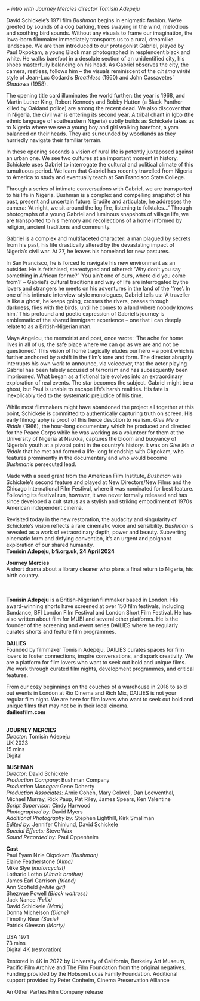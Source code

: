 
_+ intro with Journey Mercies director Tomisin Adepeju_

David Schickele’s 1971 film _Bushman_ begins in enigmatic fashion. We’re greeted by sounds of a dog barking, trees swaying in the wind, melodious and soothing bird sounds. Without any visuals to frame our imagination, the Iowa-born filmmaker immediately transports us to a rural, dreamlike landscape. We are then introduced to our protagonist Gabriel, played by Paul Okpokam, a young Black man photographed in resplendent black and white. He walks barefoot in a desolate section of an unidentified city, his shoes masterfully balancing on his head. As Gabriel observes the city, the camera, restless, follows him – the visuals reminiscent of the _cinéma vérité_ style of Jean-Luc Godard’s _Breathless_ (1960) and John Cassavetes’ _Shadows_ (1958).

The opening title card illuminates the world further: the year is 1968, and Martin Luther King, Robert Kennedy and Bobby Hutton (a Black Panther killed by Oakland police) are among the recent dead. We also discover that in Nigeria, the civil war is entering its second year. A tribal chant in Igbo (the ethnic language of southeastern Nigeria) subtly builds as Schickele takes us to Nigeria where we see a young boy and girl walking barefoot, a yam balanced on their heads. They are surrounded by woodlands as they hurriedly navigate their familiar terrain.

In these opening seconds a vision of rural life is potently juxtaposed against an urban one. We see two cultures at an important moment in history. Schickele uses Gabriel to interrogate the cultural and political climate of this tumultuous period. We learn that Gabriel has recently travelled from Nigeria to America to study and eventually teach at San Francisco State College.

Through a series of intimate conversations with Gabriel, we are transported to his life in Nigeria. Bushman is a complex and compelling snapshot of his past, present and uncertain future. Erudite and articulate, he addresses the camera: ‘At night, we sit around the log fire, listening to folktales…’ Through photographs of a young Gabriel and luminous snapshots of village life, we are transported to his memory and recollections of a home informed by religion, ancient traditions and community.

Gabriel is a complex and multifaceted character: a man plagued by secrets from his past, his life drastically altered by the devastating impact of Nigeria’s civil war. At 27, he leaves his homeland for new pastures.

In San Francisco, he is forced to navigate his new environment as an outsider. He is fetishised, stereotyped and othered: ‘Why don’t you say something in African for me?’ ‘You ain’t one of ours, where did you come from?’ – Gabriel’s cultural traditions and way of life are interrogated by the lovers and strangers he meets on his adventures in the land of the ‘free’. In one of his intimate interview-style monologues, Gabriel tells us: ‘A traveller is like a ghost, he keeps going, crosses the rivers, passes through darkness, flies with the birds, until he comes to a land where nobody knows him.’ This profound and poetic expression of Gabriel’s journey is emblematic of the shared immigrant experience – one that I can deeply relate to as a British-Nigerian man.

Maya Angelou, the memoirist and poet, once wrote: ‘The ache for home lives in all of us, the safe place where we can go as we are and not be questioned.’ This vision of home tragically eludes our hero – a point which is further anchored by a shift in the film’s tone and form. The director abruptly interrupts his own work to announce, via voiceover, that the actor playing Gabriel has been falsely accused of terrorism and has subsequently been imprisoned. What began as a fictional tale evolves into an extraordinary exploration of real events. The star becomes the subject. Gabriel might be a ghost, but Paul is unable to escape life’s harsh realities. His fate is inexplicably tied to the systematic prejudice of his time.

While most filmmakers might have abandoned the project all together at this point, Schickele is committed to authentically capturing truth on screen. His early filmography is proof of this fierce devotion to realism. _Give Me a Riddle_ (1966), the hour-long documentary which he produced and directed for the Peace Corps while he was working as a volunteer for them at the University of Nigeria at Nsukka, captures the bloom and buoyancy of Nigeria’s youth at a pivotal point in the country’s history. It was on _Give Me a Riddle_ that he met and formed a life-long friendship with Okpokam, who features prominently in the documentary and who would become _Bushman_’s persecuted lead.

Made with a seed grant from the American Film Institute, _Bushman_ was Schickele’s second feature and played at New Directors/New Films and the Chicago International Film Festival, where it was nominated for best feature. Following its festival run, however, it was never formally released and has since developed a cult status as a stylish and striking embodiment of 1970s American independent cinema.

Revisited today in the new restoration, the audacity and singularity of Schickele’s vision reflects a rare cinematic voice and sensibility. _Bushman_ is revealed as a work of extraordinary depth, power and beauty. Subverting cinematic form and defying convention, it’s an urgent and poignant exploration of our shared humanity.  
**Tomisin Adepeju, bfi.org.uk, 24 April 2024**

**Journey Mercies**  
A short drama about a library cleaner who plans a final return to Nigeria, his birth country.  
<br><br>

**Tomisin Adepeju** is a British-Nigerian filmmaker based in London. His award-winning shorts have screened at over 150 film festivals, including Sundance, BFI London Film Festival and London Short Film Festival. He has also written about film for MUBI and several other platforms. He is the founder of the screening and event series DAILIES where he regularly curates shorts and feature film programmes.

**DAILIES**  
Founded  by  filmmaker Tomisin Adepeju, DAILIES curates spaces for film lovers to foster connections, inspire conversations, and spark creativity. We are a platform for film lovers who want to seek out bold and unique films. We work through curated film nights, development programmes, and critical features.

From our cozy beginnings on the couches of a warehouse in 2018 to sold out events in London at Rio Cinema and Rich Mix, DAILIES is not your regular film night. We are here for film lovers who want to seek out bold and unique films that may not be in their local cinema.  
**dailiesfilm.com**
<br><br>

**JOURNEY MERCIES**<br>
_Director:_ Tomisin Adepeju<br>
UK 2023<br>
15 mins<br>
Digital<br>

**BUSHMAN**<br>
_Director_: David Schickele  
_Production Company_: Bushman Company<br>
_Production Manager:_ Gene Doherty<br>
_Production Associates:_ Arnie Cohen, Mary Colwell, Dan Loewenthal, Michael Murray, Rick Paup,  Pat Riley, James Spears, Ken Valentine<br>
_Script Supervisor:_ Cindy Harwood<br>
_Photographed by:_ David Myers<br>
_Additional Photography by:_ Stephen Lighthill,  Kirk Smallman<br>
_Edited by:_ Jennifer Chinlund, David Schickele<br>
_Special Effects:_ Steve Wax<br>
_Sound Recorded by:_ Paul Oppenheim

**Cast**<br>
Paul Eyam Nzie Okpokam _(Bushman)_<br>
Elaine Featherstone _(Alma)_<br>
Mike Slye _(motorcyclist)_<br>
Lothario Lotho _(Alma’s brother)_<br>
James Earl Garrison _(friend)_<br>
Ann Scofield _(white girl)_<br>
Shezwae Powell _(Black waitress)_<br>
Jack Nance _(Felix)_<br>
David Schickele _(Mark)_<br>
Donna Michelson _(Diane)_<br>
Timothy Near _(Susie)_<br>
Patrick Gleeson _(Marty)_<br>

USA 1971<br>
73 mins<br>
Digital 4K (restoration)

Restored in 4K in 2022 by University of California, Berkeley Art Museum, Pacific Film Archive and  The Film Foundation from the original negatives. Funding provided by the Hobson/Lucas Family Foundation. Additional support provided by  Peter Conheim, Cinema Preservation Alliance

An Other Parties Film Company release<br>
<br><br>
<!--stackedit_data:
eyJoaXN0b3J5IjpbNzI3MDc1NTc1XX0=
-->